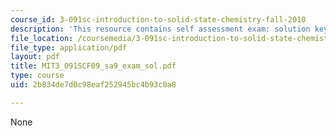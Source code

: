 ```yaml
---
course_id: 3-091sc-introduction-to-solid-state-chemistry-fall-2010
description: 'This resource contains self assessment exam: solution key.'
file_location: /coursemedia/3-091sc-introduction-to-solid-state-chemistry-fall-2010/2b834de7d0c98eaf252945bc4b93c0a8_MIT3_091SCF09_sa9_exam_sol.pdf
file_type: application/pdf
layout: pdf
title: MIT3_091SCF09_sa9_exam_sol.pdf
type: course
uid: 2b834de7d0c98eaf252945bc4b93c0a8

---
```

None